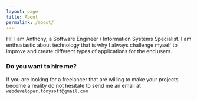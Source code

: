```yaml
---
layout: page
title: About
permalink: /about/
---
```


Hi! I am Anthony, a Software Engineer / Information Systems Specialist. I am enthusiastic about technology that is why I always challenge myself to improve
and create different types of applications for the end users.

### Do you want to hire me?

If you are looking for a freelancer that are willing to make your projects become
a reality do not hesitate to send me an email at `webdeveloper.tonysoft@gmail.com`
